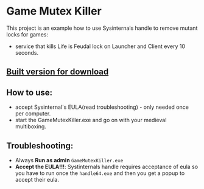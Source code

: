 # Game Mutex Killer
This project is an example how to use Sysinternals handle to remove mutant locks for games:
- service that kills Life is Feudal lock on Launcher and Client every 10 seconds.

## [Built version for download](https://github.com/rosudrag/GameMutexKiller/files/2239009/GameMutexKiller.zip)

## How to use:
- accept Sysinternal's EULA(read troubleshooting) - only needed once per computer.
- start the GameMutexKiller.exe and go on with your medieval multiboxing.

## Troubleshooting:
- Always **Run as admin** `GameMutexKiller.exe` 
- **Accept the EULA!!!**: Systinternals handle requires acceptance of eula so you have to run once the `handle64.exe` and then you get a popup to accept their eula.
